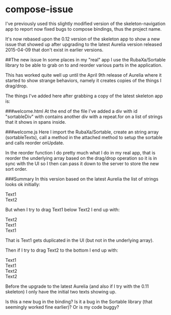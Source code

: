 # compose-issue
I've previously used this slightly modified version of the skeleton-navigation app to report now fixed bugs to compose bindings, thus the project name. 

It's now rebased upon the 0.12 version of the skeleton app to show a new issue that showed up after upgrading to the latest Aurelia version released 2015-04-09 that don't exist in earlier versions.

##The new issue
In some places in my "real" app I use the RubaXa/Sortable library to be able to grab on to and reorder various parts in the application.

This has worked quite well up until the April 9th release of Aurelia where it started to show strange behaviors, namely it creates copies of the things I drag/drop.

The things I've added here after grabbing a copy of the latest skeleton app is:

###welcome.html
At the end of the file I've added a div with id "sortableDiv" with contains another div with a repeat.for on a list of strings that it shows in spans inside.

###welcome.js
Here I import the RubaXa/Sortable, create an string array (sortableTexts), call a method in the attached method to setup the sortable and calls reorder onUpdate.

In the reorder function I do pretty much what I do in my real app, that is reorder the underlying array based on the drag/drop operation so it is in sync with the UI so I then can pass it down to the server to store the new sort order.

###Summary
In this version based on the latest Aurelia the list of strings looks ok initially:

Text1<br />
Text2

But when I try to drag Text1 below Text2 I end up with:

Text2<br />
Text1<br />
Text1

That is Text1 gets duplicated in the UI (but not in the underlying array).

Then if I try to drag Text2 to the bottom I end up with:

Text1<br />
Text1<br />
Text2<br />
Text2

Before the upgrade to the latest Aurelia (and also if I try with the 0.11 skeleton) I only have the initial two texts showing up.

Is this a new bug in the binding? Is it a bug in the Sortable library (that seemingly worked fine earlier)? Or is my code buggy?